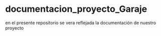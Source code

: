 # documentacion_proyecto_Garaje
en el presente repositorio se vera reflejada la documentación de nuestro proyecto
